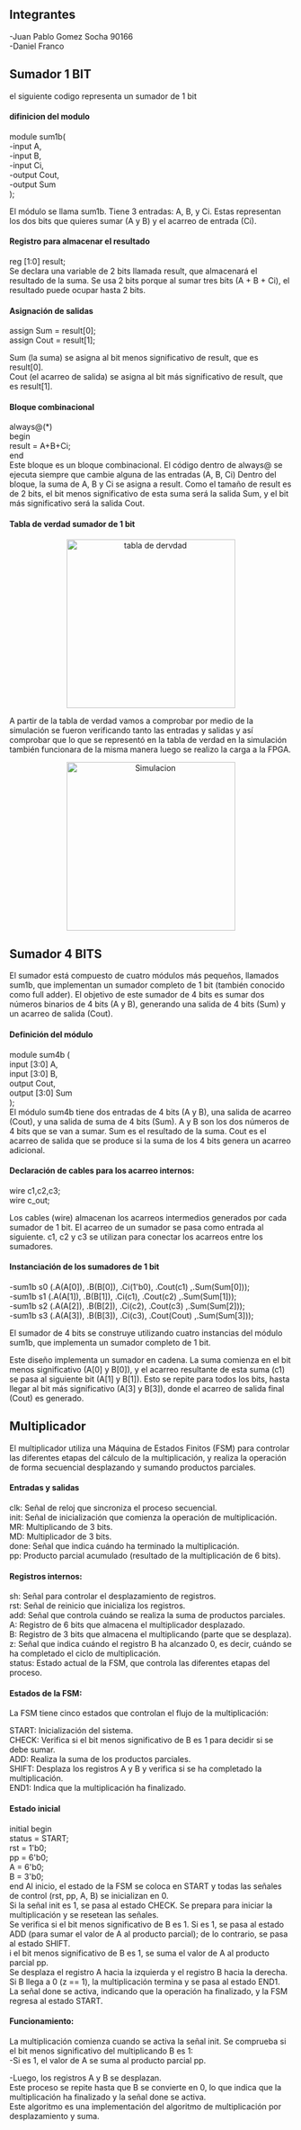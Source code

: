 ## Integrantes
-Juan Pablo Gomez Socha 90166                                       
-Daniel Franco 

## Sumador 1 BIT 
el siguiente codigo representa un sumador de 1 bit
#### difinicion del modulo 
module sum1b(              
        -input A,      
        -input B,     
        -input Ci,   
        -output Cout,  
        -output Sum    
    );

El módulo se llama sum1b.
Tiene 3 entradas: A, B, y Ci. Estas representan los dos bits que quieres sumar (A y B) y el acarreo de entrada (Ci).
#### Registro para almacenar el resultado
reg [1:0] result;     
Se declara una variable de 2 bits llamada result, que almacenará el resultado de la suma. Se usa 2 bits porque al sumar tres bits (A + B + Ci), el resultado puede ocupar hasta 2 bits.

#### Asignación de salidas
assign Sum = result[0];   
assign Cout = result[1];

Sum (la suma) se asigna al bit menos significativo de result, que es result[0].               
Cout (el acarreo de salida) se asigna al bit más significativo de result, que es result[1].

#### Bloque combinacional

always@(*)                              
begin   
result = A+B+Ci;   
    end   
 Este bloque es un bloque combinacional. El código dentro de always@ se ejecuta siempre que cambie alguna de las entradas (A, B, Ci) Dentro del bloque, la suma de A, B y Ci se asigna a result. Como el tamaño de result es de 2 bits, el bit menos significativo de esta suma será la salida Sum, y el bit más significativo será la salida Cout. 

 #### Tabla de verdad sumador de 1 bit    
<p align="center">
 <img src="../IMAGENES/tabdever.png" alt="tabla de dervdad" width=300 >
</p>
A partir de la tabla de verdad vamos a comprobar por medio de la simulación se fueron verificando tanto las entradas y salidas y así comprobar que lo que se representó en la tabla de verdad en la simulación también funcionara de la misma manera luego se realizo la carga a la FPGA.
<p align="center">
 <img src="../IMAGENES/simu.png" alt="Simulacion" width=300 >
</p>

## Sumador 4 BITS 
 El sumador está compuesto de cuatro módulos más pequeños, llamados sum1b, que implementan un sumador completo de 1 bit (también conocido como full adder). El objetivo de este sumador de 4 bits es sumar dos números binarios de 4 bits (A y B), generando una salida de 4 bits (Sum) y un acarreo de salida (Cout).
 #### Definición del módulo
 module sum4b (   
        input  [3:0] A,    
        input  [3:0] B,   
        output Cout,      
        output [3:0] Sum    
    );   
El módulo sum4b tiene dos entradas de 4 bits (A y B), una salida de acarreo (Cout), y una salida de suma de 4 bits (Sum).
A y B son los dos números de 4 bits que se van a sumar.
Sum es el resultado de la suma.
Cout es el acarreo de salida que se produce si la suma de los 4 bits genera un acarreo adicional.
#### Declaración de cables para los acarreo internos:
  wire c1,c2,c3;  
  wire c_out; 

Los cables (wire) almacenan los acarreos intermedios generados por cada sumador de 1 bit. El acarreo de un sumador se pasa como entrada al siguiente.
c1, c2 y c3 se utilizan para conectar los acarreos entre los sumadores.
#### Instanciación de los sumadores de 1 bit


  -sum1b s0 (.A(A[0]), .B(B[0]), .Ci(1'b0),  .Cout(c1) ,.Sum(Sum[0]));   
  -sum1b s1 (.A(A[1]), .B(B[1]), .Ci(c1), .Cout(c2) ,.Sum(Sum[1]));  
  -sum1b s2 (.A(A[2]), .B(B[2]), .Ci(c2), .Cout(c3) ,.Sum(Sum[2]));  
  -sum1b s3 (.A(A[3]), .B(B[3]), .Ci(c3), .Cout(Cout) ,.Sum(Sum[3]));     

El sumador de 4 bits se construye utilizando cuatro instancias del módulo sum1b, que implementa un sumador completo de 1 bit.           

Este diseño implementa un sumador en cadena. La suma comienza en el bit menos significativo (A[0] y B[0]), y el acarreo resultante de esta suma (c1) se pasa al siguiente bit (A[1] y B[1]). Esto se repite para todos los bits, hasta llegar al bit más significativo (A[3] y B[3]), donde el acarreo de salida final (Cout) es generado.
## Multiplicador
 El multiplicador utiliza una Máquina de Estados Finitos (FSM) para controlar las diferentes etapas del cálculo de la multiplicación, y realiza la operación de forma secuencial desplazando y sumando productos parciales.

 #### Entradas y salidas
clk: Señal de reloj que sincroniza el proceso secuencial.   
init: Señal de inicialización que comienza la operación de multiplicación.   
MR: Multiplicando de 3 bits.   
MD: Multiplicador de 3 bits.  
done: Señal que indica cuándo ha terminado la multiplicación.  
pp: Producto parcial acumulado (resultado de la multiplicación de 6 bits).

#### Registros internos:
sh: Señal para controlar el desplazamiento de registros.  
rst: Señal de reinicio que inicializa los registros.  
add: Señal que controla cuándo se realiza la suma de productos parciales.  
A: Registro de 6 bits que almacena el multiplicador desplazado.  
B: Registro de 3 bits que almacena el multiplicando (parte que se desplaza).  
z: Señal que indica cuándo el registro B ha alcanzado 0, es decir, cuándo se ha completado el ciclo de multiplicación.    
status: Estado actual de la FSM, que controla las diferentes etapas del proceso.

#### Estados de la FSM:
La FSM tiene cinco estados que controlan el flujo de la multiplicación:

START: Inicialización del sistema.  
CHECK: Verifica si el bit menos significativo de B es 1 para decidir si se debe sumar.  
ADD: Realiza la suma de los productos parciales.  
SHIFT: Desplaza los registros A y B y verifica si se ha completado la multiplicación.  
END1: Indica que la multiplicación ha finalizado.

#### Estado inicial

initial begin  
        status = START;   
        rst = 1'b0;  
        pp = 6'b0;  
        A = 6'b0;  
        B = 3'b0;   
    end
Al inicio, el estado de la FSM se coloca en START y todas las señales de control (rst, pp, A, B) se inicializan en 0.  
Si la señal init es 1, se pasa al estado CHECK.
Se prepara para iniciar la multiplicación y se resetean las señales.   
Se verifica si el bit menos significativo de B es 1. Si es 1, se pasa al estado ADD (para sumar el valor de A al producto parcial); de lo contrario, se pasa al estado SHIFT.  
i el bit menos significativo de B es 1, se suma el valor de A al producto parcial pp.  
Se desplaza el registro A hacia la izquierda y el registro B hacia la derecha.
Si B llega a 0 (z == 1), la multiplicación termina y se pasa al estado END1.  
La señal done se activa, indicando que la operación ha finalizado, y la FSM regresa al estado START.
#### Funcionamiento:
La multiplicación comienza cuando se activa la señal init. 
Se comprueba si el bit menos significativo del multiplicando B es 1:    
-Si es 1, el valor de A se suma al producto parcial pp. 

-Luego, los registros A y B se desplazan.     
Este proceso se repite hasta que B se convierte en 0, lo que indica que la multiplicación ha finalizado y la señal done se activa.   
Este algoritmo es una implementación del algoritmo de multiplicación por desplazamiento y suma.


         
